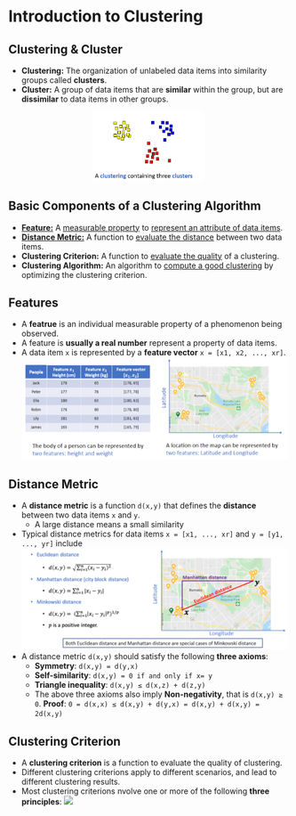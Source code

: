 # Introduction to Clustering
## Clustering & Cluster
- **Clustering:** The organization of unlabeled data items into similarity groups called **clusters**.
- **Cluster:** A group of data items that are **similar** within the group, but are **dissimilar** to data items in other groups.
<div align="center"><img src="images/Clusters.png" width=40% ></img></div>

## Basic Components of a Clustering Algorithm
- [**Feature:**](##Features) A <ins>measurable property</ins> to <ins>represent an attribute of data items</ins>.
- [**Distance Metric:**](##DistanceMetric) A function to <ins>evaluate the distance</ins> between two data items.
- **Clustering Criterion:** A function to <ins>evaluate the quality</ins> of a clustering.
- **Clustering Algorithm:** An algorithm to <ins>compute a good clustering</ins> by optimizing the clustering criterion.

## Features
- A **featrue** is an individual measurable property of a phenomenon being observed.
- A feature is **usually a real number** represent a property of data items.
- A data item `x` is represented by a **feature vector** `x = [x1, x2, ..., xr]`.
<img src="images/feature1.png" width=50% ></img><img src="images/feature2.png" width=50% ></img>

## Distance Metric
- A **distance metric** is a function `d(x,y)` that defines the **distance** between two data items `x` and `y`.
  - A large distance means a small similarity
- Typical distance metrics for data items `x = [x1, ..., xr]` and `y = [y1, ..., yr]` include
<img src="images/distance.png"  ></img>
- A distance metric `d(x,y)` should satisfy the following **three axioms**:
  - **Symmetry**: `d(x,y) = d(y,x)`
  - **Self-similarity**: `d(x,y) = 0 if and only if x= y`
  - **Triangle inequality**: `d(x,y) ≤ d(x,z) + d(z,y)`
  - The above three axioms also imply **Non-negativity**, that is `d(x,y) ≥	0`. 
    **Proof**: `0 = d(x,x) ≤ d(x,y) + d(y,x) = d(x,y) + d(x,y) = 2d(x,y)`
    
## Clustering Criterion
- A **clustering criterion** is a function to evaluate the quality of clustering.
- Different clustering criterions apply to different scenarios, and lead to different clustering results.
- Most clustering criterions nvolve one or more of the following **three principles**:
<img src="images/criterion"  ></img>

